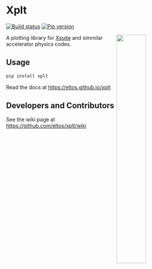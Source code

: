 # Xplt

<!--[![Contributors](https://img.shields.io/github/contributors/eltos/xplt)](https://github.com/eltos/xplt/graphs/contributors)-->
[![Build status](https://img.shields.io/github/actions/workflow/status/eltos/xplt/test.yaml?branch=main)](https://github.com/eltos/xplt/actions)
[![Pip version](https://img.shields.io/pypi/v/xplt?label=pip)](https://pypi.org/project/xplt)

<img width="40%" align="right" src="https://github.com/eltos/xplt/raw/main/.github/sampleplot.png"/>

A plotting library for [Xsuite](https://github.com/xsuite) and simmilar accelerator physics codes.


## Usage

```bash
pip install xplt
```

Read the docs at https://eltos.github.io/xplt



## Developers and Contributors

See the wiki page at https://github.com/eltos/xplt/wiki
